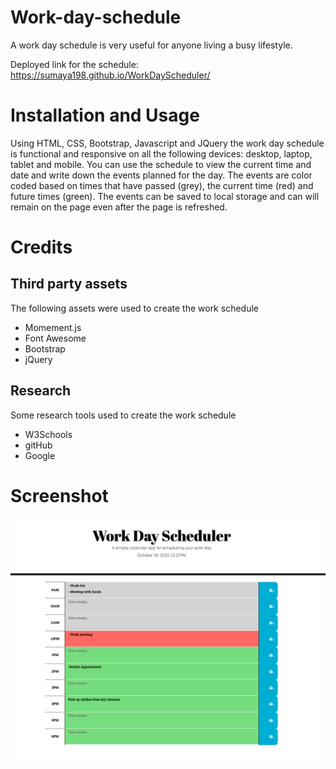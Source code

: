 # Work-day-schedule
 
 A work day schedule is very useful for anyone living a busy lifestyle.  

Deployed link for the schedule: https://sumaya198.github.io/WorkDayScheduler/

# Installation and Usage

Using HTML, CSS, Bootstrap, Javascript and JQuery the work day schedule is functional and responsive on all the following devices: desktop, laptop, tablet and mobile. You can use the schedule to view the current time and date and write down the events planned for the day. The events are color coded based on times that have passed (grey), the current time (red) and future times (green). The events can be saved to local storage and can will remain on the page even after the page is refreshed.


# Credits
## Third party assets
 The following assets were used to create the work schedule
* Momement.js
* Font Awesome
* Bootstrap
* jQuery 

## Research
Some research tools used to create the work schedule
* W3Schools
* gitHub
* Google

# Screenshot
![WorkDaySchedule](imgs/workdayScreenshot.jpg)

